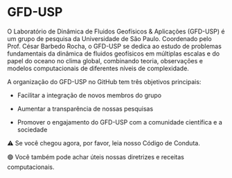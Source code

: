 # GFD-USP
O Laboratório de Dinâmica de Fluidos Geofísicos & Aplicações (GFD-USP) é um grupo de pesquisa da Universidade de São Paulo. Coordenado pelo Prof. César Barbedo Rocha, o GFD-USP se dedica ao estudo de problemas fundamentais da dinâmica de fluidos geofísicos em múltiplas escalas e do papel do oceano no clima global, combinando teoria, observações e modelos computacionais de diferentes níveis de complexidade.

A organização do GFD-USP no GitHub tem três objetivos principais:

- Facilitar a integração de novos membros do grupo

- Aumentar a transparência de nossas pesquisas

- Promover o engajamento do GFD-USP com a comunidade científica e a sociedade

⚠️ Se você chegou agora, por favor, leia nosso Código de Conduta.

🟢 Você também pode achar úteis nossas diretrizes e receitas computacionais.
